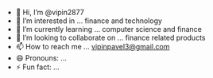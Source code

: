 - 👋 Hi, I’m @vipin2877
- 👀 I’m interested in ... finance and technology 
- 🌱 I’m currently learning ... computer science and finance 
- 💞️ I’m looking to collaborate on ... finance related products 
- 📫 How to reach me ... vipinpavel3@gmail.com
- 😄 Pronouns: ...
- ⚡ Fun fact: ...

<!---
vipin2877/vipin2877 is a ✨ special ✨ repository because its `README.md` (this file) appears on your GitHub profile.
You can click the Preview link to take a look at your changes.
--->
